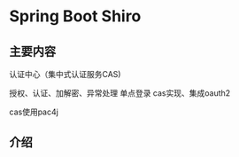# Spring Boot Shiro

## 主要内容

认证中心（集中式认证服务CAS)

授权、认证、加解密、异常处理
单点登录 cas实现、集成oauth2

cas使用pac4j

## 介绍